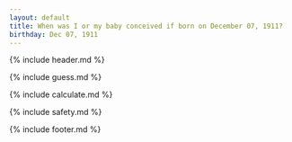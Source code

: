 ```yaml
---
layout: default
title: When was I or my baby conceived if born on December 07, 1911?
birthday: Dec 07, 1911
---
```


{% include header.md %}

{% include guess.md %}

{% include calculate.md %}

{% include safety.md %}

{% include footer.md %}



